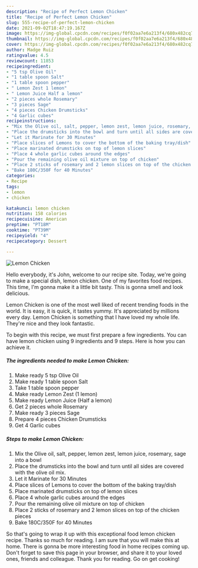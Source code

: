 ```yaml
---
description: "Recipe of Perfect Lemon Chicken"
title: "Recipe of Perfect Lemon Chicken"
slug: 555-recipe-of-perfect-lemon-chicken
date: 2021-09-02T18:47:19.167Z
image: https://img-global.cpcdn.com/recipes/f0f02aa7e6a213f4/680x482cq70/lemon-chicken-recipe-main-photo.jpg
thumbnail: https://img-global.cpcdn.com/recipes/f0f02aa7e6a213f4/680x482cq70/lemon-chicken-recipe-main-photo.jpg
cover: https://img-global.cpcdn.com/recipes/f0f02aa7e6a213f4/680x482cq70/lemon-chicken-recipe-main-photo.jpg
author: Madge Ruiz
ratingvalue: 4.5
reviewcount: 11853
recipeingredient:
- "5 tsp Olive Oil"
- "1 table spoon Salt"
- "1 table spoon pepper"
- " Lemon Zest 1 lemon"
- " Lemon Juice Half a lemon"
- "2 pieces whole Rosemary"
- "3 pieces Sage"
- "4 pieces Chicken Drumsticks"
- "4 Garlic cubes"
recipeinstructions:
- "Mix the Olive oil, salt, pepper, lemon zest, lemon juice, rosemary, sage into a bowl"
- "Place the drumsticks into the bowl and turn until all sides are covered with the olive oil mix."
- "Let it Marinate for 30 Minutes"
- "Place slices of Lemons to cover the bottom of the baking tray/dish"
- "Place marinated drumsticks on top of lemon slices"
- "Place 4 whole garlic cubes around the edges"
- "Pour the remaining olive oil mixture on top of chicken"
- "Place 2 sticks of rosemary and 2 lemon slices on top of the chicken pieces"
- "Bake 180C/350F for 40 Minutes"
categories:
- Recipe
tags:
- lemon
- chicken

katakunci: lemon chicken 
nutrition: 158 calories
recipecuisine: American
preptime: "PT18M"
cooktime: "PT39M"
recipeyield: "4"
recipecategory: Dessert

---
```



![Lemon Chicken](https://img-global.cpcdn.com/recipes/f0f02aa7e6a213f4/680x482cq70/lemon-chicken-recipe-main-photo.jpg)

Hello everybody, it's John, welcome to our recipe site. Today, we're going to make a special dish, lemon chicken. One of my favorites food recipes. This time, I'm gonna make it a little bit tasty. This is gonna smell and look delicious.



Lemon Chicken is one of the most well liked of recent trending foods in the world. It is easy, it is quick, it tastes yummy. It's appreciated by millions every day. Lemon Chicken is something that I have loved my whole life. They're nice and they look fantastic.


To begin with this recipe, we must first prepare a few ingredients. You can have lemon chicken using 9 ingredients and 9 steps. Here is how you can achieve it.

<!--inarticleads1-->

##### The ingredients needed to make Lemon Chicken:

1. Make ready 5 tsp Olive Oil
1. Make ready 1 table spoon Salt
1. Take 1 table spoon pepper
1. Make ready  Lemon Zest (1 lemon)
1. Make ready  Lemon Juice (Half a lemon)
1. Get 2 pieces whole Rosemary
1. Make ready 3 pieces Sage
1. Prepare 4 pieces Chicken Drumsticks
1. Get 4 Garlic cubes




<!--inarticleads2-->

##### Steps to make Lemon Chicken:

1. Mix the Olive oil, salt, pepper, lemon zest, lemon juice, rosemary, sage into a bowl
1. Place the drumsticks into the bowl and turn until all sides are covered with the olive oil mix.
1. Let it Marinate for 30 Minutes
1. Place slices of Lemons to cover the bottom of the baking tray/dish
1. Place marinated drumsticks on top of lemon slices
1. Place 4 whole garlic cubes around the edges
1. Pour the remaining olive oil mixture on top of chicken
1. Place 2 sticks of rosemary and 2 lemon slices on top of the chicken pieces
1. Bake 180C/350F for 40 Minutes




So that's going to wrap it up with this exceptional food lemon chicken recipe. Thanks so much for reading. I am sure that you will make this at home. There is gonna be more interesting food in home recipes coming up. Don't forget to save this page in your browser, and share it to your loved ones, friends and colleague. Thank you for reading. Go on get cooking!

